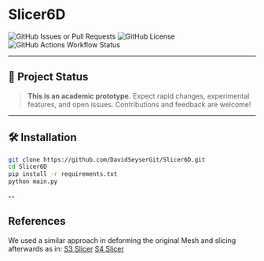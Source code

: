 # Slicer6D

![GitHub Issues or Pull Requests](https://img.shields.io/github/issues/DavidSeyserGit/Slicer6D)
![GitHub License](https://img.shields.io/github/license/DavidSeyserGit/Slicer6D)
![GitHub Actions Workflow Status](https://img.shields.io/github/actions/workflow/status/DavidSeyserGit/Slicer6D/pylint.yml)

---

## 🚦 Project Status

> **This is an academic prototype.**
> Expect rapid changes, experimental features, and open issues.
> Contributions and feedback are welcome!

---

## 🛠️ Installation

```bash
git clone https://github.com/DavidSeyserGit/Slicer6D.git
cd Slicer6D
pip install -r requirements.txt
python main.py
```

--

## References

We used a similar approach in deforming the original Mesh and slicing afterwards as in:
[S3 Slicer](https://github.com/zhangty019/S3_DeformFDM)
[S4 Slicer](https://github.com/jyjblrd/S4_Slicer)

